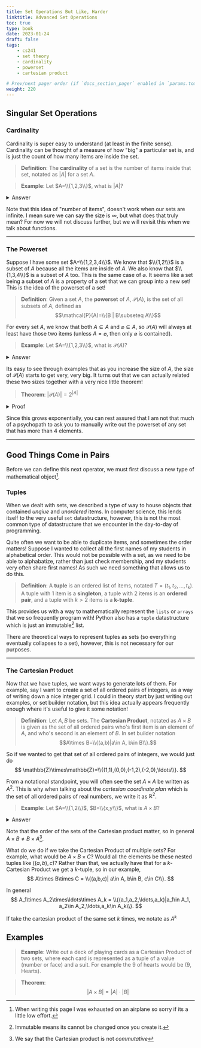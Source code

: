 ```yaml
---
title: Set Operations But Like, Harder
linktitle: Advanced Set Operations
toc: true
type: book
date: 2023-01-24
draft: false
tags:
    - cs241
    - set theory
    - cardinality
    - powerset
    - cartesian product

# Prev/next pager order (if `docs_section_pager` enabled in `params.toml`)
weight: 220
---
```


## Singular Set Operations

### Cardinality

Cardinality is super easy to understand (at least in the finite sense). Cardinality can be thought of a measure of how "big" a particular set is, and is just the count of how many items are inside the set.

> **Definition**: The **cardinality** of a set is the number of items inside that set, notated as $|A|$ for a set $A$.

> **Example**: Let $A=\\{1,2,3\\}$, what is $|A|$?
<details>
<summary>Answer</summary>
There are $3$ items in $A$, so $|A|=3$.
</details>

Note that this idea of "number of items", doesn't work when our sets are infinite. I mean sure we can say the size is $\infty$, but what does that truly mean? For now we will not discuss further, but we will revisit this when we talk about functions.

---

### The Powerset

Suppose I have some set $A=\\{1,2,3,4\\}$. We know that $\\{1,2\\}$ is a subset of $A$ because all the items are inside of $A$. We also know that $\\{1,3,4\\}$ is a subset of $A$ too. This is the same case of $\varnothing$. It seems like a set being a subset of $A$ is a property of a set that we can group into a new set! This is the idea of the powerset of a set!

> **Definition**: Given a set $A$, the **powerset** of $A$, $\mathcal{P}(A)$, is the set of all subsets of $A$, defined as $$\mathcal{P}(A)=\\{B | B\subseteq A\\}$$

For every set $A$, we know that both $A\subseteq A$ and $\varnothing\subseteq A$, so $\mathcal{P}(A)$ will always at least have those two items (unless $A=\varnothing$, then only $\varnothing$ is contained).

> **Example**: Let $A=\\{1,2,3\\}$, what is $\mathcal{P}(A)$?
<details>
<summary>Answer</summary>
$$\mathcal{P}(A)=\{\varnothing,\{1\},\{2\},\{3\},\{1,2\},\{1,3\},\{2,3\},\{1,2,3\}\}.$$
</details>

Its easy to see through examples that as you increase the size of $A$, the size of $\mathcal{P}(A)$ starts to get very, very big. It turns out that we can actually related these two sizes together with a very nice little theorem!

> **Theorem**: $|\mathcal{P}(A)|=2^{|A|}$
<details>
<summary>Proof</summary>
This theorem is simply proven by a counting argument. Consider how many subsets can possibly have of $A$, and that will be how many elements are inside the powerset. For any particular element $x\in A$, for every subset that element is either inside or not inside the subset. That means for each element, we have $2$ options per subset.
</br>
We can multiply $2\cdot 2\cdot\ldots\cdot 2$ for every element to represent the total number of subsets we can get. This will be done $|A|$ times, so we know the claim is true.
</br>
<b>Q.E.D.</b>
</details>

Since this grows exponentially, you can rest assured that I am not that much of a psychopath to ask you to manually write out the powerset of any set that has more than $4$ elements.

---

## Good Things Come in Pairs

Before we can define this next operator, we must first discuss a new type of mathematical object[^1].

### Tuples

When we dealt with sets, we described a type of way to house objects that contained *unqiue* and *unordered* items. In computer science, this lends itself to the very useful `set` datastructure, however, this is not the most common type of datastructure that we encounter in the day-to-day of programming.

Quite often we want to be able to duplicate items, and sometimes the order matters! Suppose I wanted to collect all the first names of my students in alphabetical order. This would not be possible with a set, as we need to be able to alphabatize, rather than just check membership, and my students very often share first names! As such we need something that allows us to do this.

> **Definition**: A **tuple** is an ordered list of items, notated $T=(t_1,t_2,\ldots,t_k)$. A tuple with $1$ item is a **singleton**, a tuple with $2$ items is an **ordered pair**, and a tuple with $k>2$ items is a **k-tuple**.

This provides us with a way to mathematically represent the `lists` or `arrays` that we so frequently program with! Python also has a `tuple` datastructure which is just an immutable[^2] list.

There are theoretical ways to represent tuples as sets (so everything eventually collapses to a set), however, this is not necessary for our purposes.

---

### The Cartesian Product

Now that we have tuples, we want ways to generate lots of them. For example, say I want to create a set of all ordered pairs of integers, as a way of writing down a nice integer grid. I could in theory start by just writing out examples, or set builder notation, but this idea actually appears frequently enough where it's useful to give it some notation!

> **Definition**: Let $A,B$ be sets. The **Cartesian Product**, notated as $A\times B$ is given as the set of all ordered pairs who's first item is an element of $A$, and who's second is an element of $B$. In set builder notation $$A\times B=\\{(a,b)|a\in A, b\in B\\}.$$

So if we wanted to get that set of all ordered pairs of integers, we would just do
$$
\mathbb{Z}\times\mathbb{Z}=\\{(1,1),(0,0),(-1,2),(-2,0),\ldots\\}.
$$

From a notational standpoint, you will often see the set $A\times A$ be written as $A^2$. This is why when talking about the *cartesian coordinate plan* which is the set of all ordered pairs of real numbers, we write it as $\mathbb{R}^2$.

> **Example**: Let $A=\\{1,2\\}$, $B=\\{x,y\\}$, what is $A\times B$?
<details>
<summary>Answer</summary>
$$A\times B=\{(1,x),(1,y),(2,x),(2,y)\}.$$
</details>

Note that the order of the sets of the Cartesian product matter, so in general $A\times B\neq B\times A$[^3].

What do we do if we take the Cartesian Product of multiple sets? For example, what would be $A\times B\times C$? Would all the elements be these nested tuples like $((a,b),c)$? Rather than that, we actually have that for a $k$-Cartesian Product we get a $k$-tuple, so in our example,
$$
A\times B\times C = \\{(a,b,c)| a\in A, b\in B, c\in C\\}.
$$

In general
$$
A_1\times A_2\times\ldots\times A_k = \\{(a_1,a_2,\ldots,a_k)|a_1\in A_1, a_2\in A_2,\ldots,a_k\in A_k\\}.
$$

If take the cartesian product of the same set $k$ times, we notate as $A^k$

## Examples

> **Example**: Write out a deck of playing cards as a Cartesian Product of two sets, where each card is represented as a tuple of a value (number or face) and a suit. For example the $9$ of hearts would be ($9$, Hearts).

> **Theorem**: $$|A\times B|=|A|\cdot|B|$$

[^1]: When writing this page I was exhausted on an airplane so sorry if its a little low effort.
[^2]: Immutable means its cannot be changed once you create it.
[^3]: We say that the Cartesian product is not *commutative*
